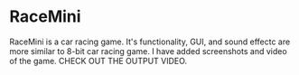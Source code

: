 # RaceMini
RaceMini is a car racing game. 
It's functionality, GUI, and sound effectc are more similar to 8-bit car racing game.
I have added screenshots and video of the game. 
CHECK OUT THE OUTPUT VIDEO.
